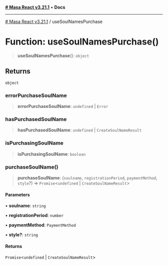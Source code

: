 [**# Masa React v3.21.1**](../README.md) • **Docs**

***

[# Masa React v3.21.1](../globals.md) / useSoulNamesPurchase

# Function: useSoulNamesPurchase()

> **useSoulNamesPurchase**(): `object`

## Returns

`object`

### errorPurchaseSoulName

> **errorPurchaseSoulName**: `undefined` \| `Error`

### hasPurchasedSoulName

> **hasPurchasedSoulName**: `undefined` \| `CreateSoulNameResult`

### isPurchasingSoulName

> **isPurchasingSoulName**: `boolean`

### purchaseSoulName()

> **purchaseSoulName**: (`soulname`, `registrationPeriod`, `paymentMethod`, `style`?) => `Promise`\<`undefined` \| `CreateSoulNameResult`\>

#### Parameters

• **soulname**: `string`

• **registrationPeriod**: `number`

• **paymentMethod**: `PaymentMethod`

• **style?**: `string`

#### Returns

`Promise`\<`undefined` \| `CreateSoulNameResult`\>
